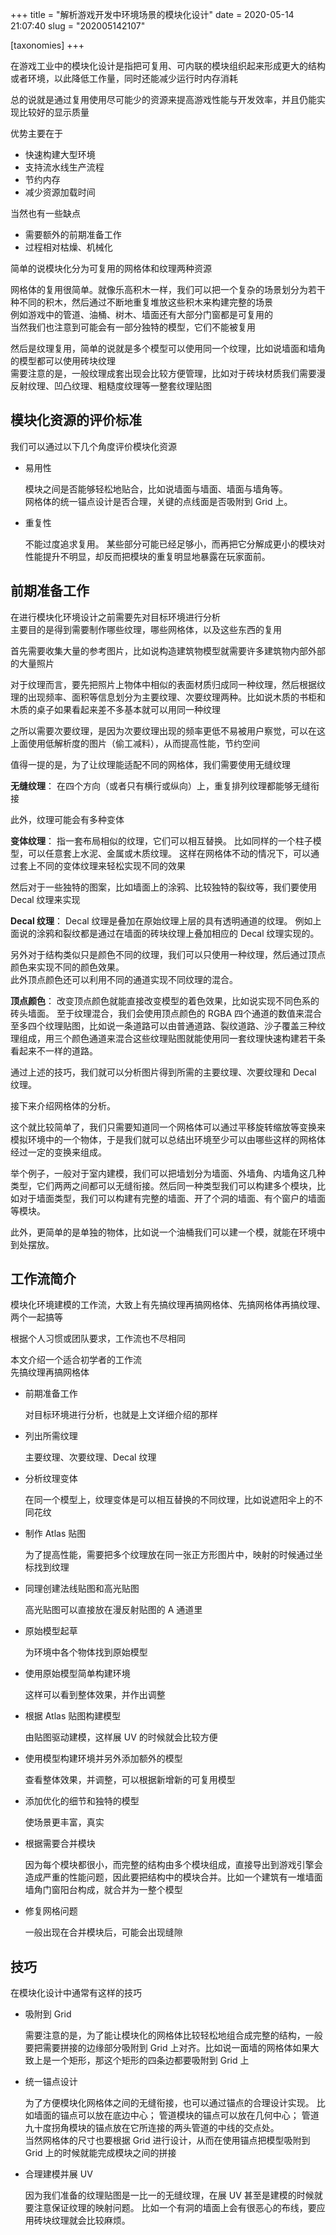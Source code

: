 +++
title = "解析游戏开发中环境场景的模块化设计"
date = 2020-05-14 21:07:40
slug = "202005142107"

[taxonomies]
+++

在游戏工业中的模块化设计是指把可复用、可内联的模块组织起来形成更大的结构或者环境，以此降低工作量，同时还能减少运行时内存消耗

<!-- more -->

总的说就是通过复用使用尽可能少的资源来提高游戏性能与开发效率，并且仍能实现比较好的显示质量

优势主要在于

- 快速构建大型环境
- 支持流水线生产流程
- 节约内存
- 减少资源加载时间

当然也有一些缺点

- 需要额外的前期准备工作
- 过程相对枯燥、机械化

简单的说模块化分为可复用的网格体和纹理两种资源

网格体的复用很简单。就像乐高积木一样，我们可以把一个复杂的场景划分为若干种不同的积木，然后通过不断地重复堆放这些积木来构建完整的场景<br>
例如游戏中的管道、油桶、树木、墙面还有大部分门窗都是可复用的<br>
当然我们也注意到可能会有一部分独特的模型，它们不能被复用

然后是纹理复用，简单的说就是多个模型可以使用同一个纹理，比如说墙面和墙角的模型都可以使用砖块纹理<br>
需要注意的是，一般纹理成套出现会比较方便管理，比如对于砖块材质我们需要漫反射纹理、凹凸纹理、粗糙度纹理等一整套纹理贴图

## 模块化资源的评价标准

我们可以通过以下几个角度评价模块化资源

- 易用性

    模块之间是否能够轻松地贴合，比如说墙面与墙面、墙面与墙角等。<br>
    网格体的统一锚点设计是否合理，关键的点线面是否吸附到 Grid 上。

- 重复性

    不能过度追求复用。
    某些部分可能已经足够小，而再把它分解成更小的模块对性能提升不明显，却反而把模块的重复明显地暴露在玩家面前。

## 前期准备工作

在进行模块化环境设计之前需要先对目标环境进行分析<br>
主要目的是得到需要制作哪些纹理，哪些网格体，以及这些东西的复用

首先需要收集大量的参考图片，比如说构造建筑物模型就需要许多建筑物内部外部的大量照片

对于纹理而言，要先把照片上物体中相似的表面材质归成同一种纹理，然后根据纹理的出现频率、面积等信息划分为主要纹理、次要纹理两种。比如说木质的书柜和木质的桌子如果看起来差不多基本就可以用同一种纹理

之所以需要次要纹理，是因为次要纹理出现的频率更低不易被用户察觉，可以在这上面使用低解析度的图片（偷工减料），从而提高性能，节约空间

值得一提的是，为了让纹理能适配不同的网格体，我们需要使用无缝纹理

**无缝纹理**：
在四个方向（或者只有横行或纵向）上，重复排列纹理都能够无缝衔接

此外，纹理可能会有多种变体

**变体纹理**：
指一套布局相似的纹理，它们可以相互替换。
比如同样的一个柱子模型，可以任意套上水泥、金属或木质纹理。
这样在网格体不动的情况下，可以通过套上不同的变体纹理来轻松实现不同的效果

然后对于一些独特的图案，比如墙面上的涂鸦、比较独特的裂纹等，我们要使用 Decal 纹理来实现

**Decal 纹理**：
Decal 纹理是叠加在原始纹理上层的具有透明通道的纹理。
例如上面说的涂鸦和裂纹都是通过在墙面的砖块纹理上叠加相应的 Decal 纹理实现的。

另外对于结构类似只是颜色不同的纹理，我们可以只使用一种纹理，然后通过顶点颜色来实现不同的颜色效果。<br>
此外顶点颜色还可以利用不同的通道实现不同纹理的混合。

**顶点颜色**：
改变顶点颜色就能直接改变模型的着色效果，比如说实现不同色系的砖头墙面。
至于纹理混合，我们会使用顶点颜色的 RGBA 四个通道的数值来混合至多四个纹理贴图，比如说一条道路可以由普通道路、裂纹道路、沙子覆盖三种纹理组成，用三个颜色通道来混合这些纹理贴图就能使用同一套纹理快速构建若干条看起来不一样的道路。

通过上述的技巧，我们就可以分析图片得到所需的主要纹理、次要纹理和 Decal 纹理。

接下来介绍网格体的分析。

这个就比较简单了，我们只需要知道同一个网格体可以通过平移旋转缩放等变换来模拟环境中的一个物体，于是我们就可以总结出环境至少可以由哪些这样的网格体经过一定的变换来组成。

举个例子，一般对于室内建模，我们可以把墙划分为墙面、外墙角、内墙角这几种类型，它们两两之间都可以无缝衔接。然后同一种类型我们可以构建多个模块，比如对于墙面类型，我们可以构建有完整的墙面、开了个洞的墙面、有个窗户的墙面等模块。

此外，更简单的是单独的物体，比如说一个油桶我们可以建一个模，就能在环境中到处摆放。

## 工作流简介

模块化环境建模的工作流，大致上有先搞纹理再搞网格体、先搞网格体再搞纹理、两个一起搞等

根据个人习惯或团队要求，工作流也不尽相同

本文介绍一个适合初学者的工作流<br>
先搞纹理再搞网格体

- 前期准备工作

    对目标环境进行分析，也就是上文详细介绍的那样

- 列出所需纹理

    主要纹理、次要纹理、Decal 纹理

- 分析纹理变体

    在同一个模型上，纹理变体是可以相互替换的不同纹理，比如说遮阳伞上的不同花纹

- 制作 Atlas 贴图

    为了提高性能，需要把多个纹理放在同一张正方形图片中，映射的时候通过坐标找到纹理

- 同理创建法线贴图和高光贴图

    高光贴图可以直接放在漫反射贴图的 A 通道里

- 原始模型起草

    为环境中各个物体找到原始模型

- 使用原始模型简单构建环境

    这样可以看到整体效果，并作出调整

- 根据 Atlas 贴图构建模型

    由贴图驱动建模，这样展 UV 的时候就会比较方便

- 使用模型构建环境并另外添加额外的模型

    查看整体效果，并调整，可以根据新增新的可复用模型

- 添加优化的细节和独特的模型

    使场景更丰富，真实

- 根据需要合并模块

    因为每个模块都很小，而完整的结构由多个模块组成，直接导出到游戏引擎会造成严重的性能问题，因此要把结构中的模块合并。比如一个建筑有一堆墙面墙角门窗阳台构成，就合并为一整个模型

- 修复网格问题

    一般出现在合并模块后，可能会出现缝隙

## 技巧

在模块化设计中通常有这样的技巧

- 吸附到 Grid

    需要注意的是，为了能让模块化的网格体比较轻松地组合成完整的结构，一般要把需要拼接的边缘部分吸附到 Grid 上对齐。比如说一面墙的网格体如果大致上是一个矩形，那这个矩形的四条边都要吸附到 Grid 上

- 统一锚点设计

    为了方便模块化网格体之间的无缝衔接，也可以通过锚点的合理设计实现。
    比如墙面的锚点可以放在底边中心；
    管道模块的锚点可以放在几何中心；
    管道九十度拐角模块的锚点放在它所连接的两头管道的中线的交点处。<br>
    当然网格体的尺寸也要根据 Grid 进行设计，从而在使用锚点把模型吸附到 Grid 上的时候就能完成模块之间的拼接

- 合理建模并展 UV

    因为我们准备的纹理贴图是一比一的无缝纹理，在展 UV 甚至是建模的时候就要注意保证纹理的映射问题。
    比如一个有洞的墙面上会有很恶心的布线，要应用砖块纹理就会比较麻烦。
